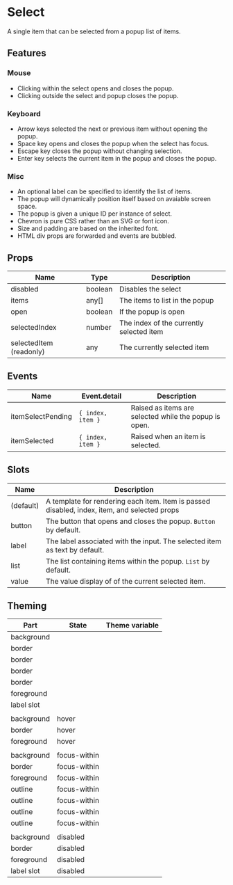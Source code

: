 <script>
    import Example from './SelectExample.svelte';
    import ThemePropCard from '../ThemePropCard.svelte';
</script>

# Select

A single item that can be selected from a popup list of items.

<Example />

## Features

### Mouse

- Clicking within the select opens and closes the popup.
- Clicking outside the select and popup closes the popup.

### Keyboard

- Arrow keys selected the next or previous item without opening the popup.
- Space key opens and closes the popup when the select has focus.
- Escape key closes the popup without changing selection.
- Enter key selects the current item in the popup and closes the popup.

### Misc

- An optional label can be specified to identify the list of items.
- The popup will dynamically position itself based on avaiable screen space.
- The popup is given a unique ID per instance of select.
- Chevron is pure CSS rather than an SVG or font icon.
- Size and padding are based on the inherited font.
- HTML div props are forwarded and events are bubbled.

## Props

| Name                    | Type    | Description                              |
| ----------------------- | ------- | ---------------------------------------- |
| disabled                | boolean | Disables the select                      |
| items                   | any[]   | The items to list in the popup           |
| open                    | boolean | If the popup is open                     |
| selectedIndex           | number  | The index of the currently selected item |
| selectedItem (readonly) | any     | The currently selected item              |

## Events

| Name              | Event.detail      | Description                                           |
| ----------------- | ----------------- | ----------------------------------------------------- |
| itemSelectPending | `{ index, item }` | Raised as items are selected while the popup is open. |
| itemSelected      | `{ index, item }` | Raised when an item is selected.                      |

## Slots

| Name      | Description                                                                                  |
| --------- | -------------------------------------------------------------------------------------------- |
| (default) | A template for rendering each item. Item is passed disabled, index, item, and selected props |
| button    | The button that opens and closes the popup. `Button` by default.                             |
| label     | The label associated with the input. The selected item as text by default.                   |
| list      | The list containing items within the popup. `List` by default.                               |
| value     | The value display of of the current selected item.                                           |

## Theming

| Part       | State        | Theme variable                                               |
| ---------- | ------------ | ------------------------------------------------------------ |
| background |              | <ThemePropCard name='--Input__background-color' />           |
| border     |              | <ThemePropCard name='--Input__border-color' />               |
| border     |              | <ThemePropCard name='--Input__border-radius' />              |
| border     |              | <ThemePropCard name='--Input__border-style' />               |
| border     |              | <ThemePropCard name='--Input__border-width' />               |
| foreground |              | <ThemePropCard name='--Input__color' />                      |
| label slot |              | <ThemePropCard name='--Display__color--subtle' />            |
|            |              |                                                              |
| background | hover        | <ThemePropCard name='--Input__background-color--hover' />    |
| border     | hover        | <ThemePropCard name='--Input__border-color--hover' />        |
| foreground | hover        | <ThemePropCard name='--Input__color--hover' />               |
|            |              |                                                              |
| background | focus-within | <ThemePropCard name='--Input__background-color--focus' />    |
| border     | focus-within | <ThemePropCard name='--Input__border-color--focus' />        |
| foreground | focus-within | <ThemePropCard name='--Input__color--focus' />               |
| outline    | focus-within | <ThemePropCard name='--Common__outline-color' />             |
| outline    | focus-within | <ThemePropCard name='--Common__outline-offset' />            |
| outline    | focus-within | <ThemePropCard name='--Common__outline-style' />             |
| outline    | focus-within | <ThemePropCard name='--Common__outline-width' />             |
|            |              |                                                              |
| background | disabled     | <ThemePropCard name='--Input__background-color--disabled' /> |
| border     | disabled     | <ThemePropCard name='--Input__border-color--disabled' />     |
| foreground | disabled     | <ThemePropCard name='--Input__color--disabled' />            |
| label slot | disabled     | <ThemePropCard name='--Display__color--disabled' />          |
